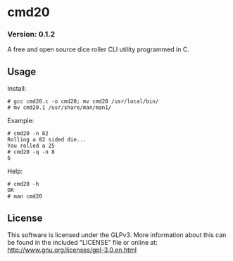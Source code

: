 # cmd20
### Version: 0.1.2

A free and open source dice roller CLI utility programmed in C.

## Usage
Install:
```
# gcc cmd20.c -o cmd20; mv cmd20 /usr/local/bin/
# mv cmd20.1 /usr/share/man/man1/
```

Example:
```
# cmd20 -n 82
Rolling a 82 sided die...
You rolled a 25
# cmd20 -q -n 8
6
```

Help:
```
# cmd20 -h
OR
# man cmd20
```


## License
This software is licensed under the GLPv3. More information about this can be found in the included "LICENSE" file or online at: http://www.gnu.org/licenses/gpl-3.0.en.html



